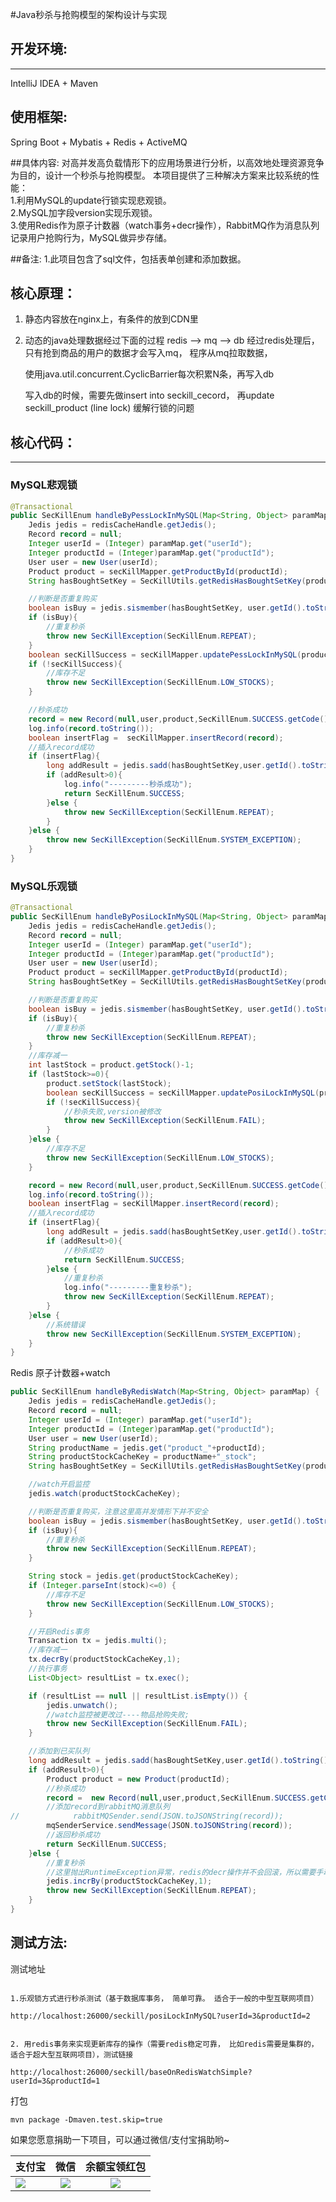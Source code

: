 #Java秒杀与抢购模型的架构设计与实现

## 开发环境:
-----------------------------------
IntelliJ IDEA + Maven

## 使用框架:
Spring Boot + Mybatis + Redis + ActiveMQ

##具体内容:
对高并发高负载情形下的应用场景进行分析，以高效地处理资源竞争为目的，设计一个秒杀与抢购模型。
本项目提供了三种解决方案来比较系统的性能： <br/>
1.利用MySQL的update行锁实现悲观锁。 <br/>
2.MySQL加字段version实现乐观锁。<br/>
3.使用Redis作为原子计数器（watch事务+decr操作），RabbitMQ作为消息队列记录用户抢购行为，MySQL做异步存储。 <br/>

##备注:
    1.此项目包含了sql文件，包括表单创建和添加数据。

## 核心原理：
1. 静态内容放在nginx上，有条件的放到CDN里
2. 动态的java处理数据经过下面的过程
     redis --> mq --> db
     经过redis处理后， 只有抢到商品的用户的数据才会写入mq， 程序从mq拉取数据，

     使用java.util.concurrent.CyclicBarrier每次积累N条，再写入db

     写入db的时候，需要先做insert into seckill_cecord， 再update seckill_product (line lock)
     缓解行锁的问题

## 核心代码：
-----------------------------------

### MySQL悲观锁
```java
@Transactional
public SecKillEnum handleByPessLockInMySQL(Map<String, Object> paramMap) {
    Jedis jedis = redisCacheHandle.getJedis();
    Record record = null;
    Integer userId = (Integer) paramMap.get("userId");
    Integer productId = (Integer)paramMap.get("productId");
    User user = new User(userId);
    Product product = secKillMapper.getProductById(productId);
    String hasBoughtSetKey = SecKillUtils.getRedisHasBoughtSetKey(product.getProductName());

    //判断是否重复购买
    boolean isBuy = jedis.sismember(hasBoughtSetKey, user.getId().toString());
    if (isBuy){
        //重复秒杀
        throw new SecKillException(SecKillEnum.REPEAT);
    }
    boolean secKillSuccess = secKillMapper.updatePessLockInMySQL(product);
    if (!secKillSuccess){
        //库存不足
        throw new SecKillException(SecKillEnum.LOW_STOCKS);
    }

    //秒杀成功
    record = new Record(null,user,product,SecKillEnum.SUCCESS.getCode(),SecKillEnum.SUCCESS.getMessage(),new Date());
    log.info(record.toString());
    boolean insertFlag =  secKillMapper.insertRecord(record);
    //插入record成功
    if (insertFlag){
        long addResult = jedis.sadd(hasBoughtSetKey,user.getId().toString());
        if (addResult>0){
            log.info("---------秒杀成功");
            return SecKillEnum.SUCCESS;
        }else {
            throw new SecKillException(SecKillEnum.REPEAT);
        }
    }else {
        throw new SecKillException(SecKillEnum.SYSTEM_EXCEPTION);
    }
}
```
### MySQL乐观锁
```java
@Transactional
public SecKillEnum handleByPosiLockInMySQL(Map<String, Object> paramMap){
    Jedis jedis = redisCacheHandle.getJedis();
    Record record = null;
    Integer userId = (Integer) paramMap.get("userId");
    Integer productId = (Integer)paramMap.get("productId");
    User user = new User(userId);
    Product product = secKillMapper.getProductById(productId);
    String hasBoughtSetKey = SecKillUtils.getRedisHasBoughtSetKey(product.getProductName());

    //判断是否重复购买
    boolean isBuy = jedis.sismember(hasBoughtSetKey, user.getId().toString());
    if (isBuy){
        //重复秒杀
        throw new SecKillException(SecKillEnum.REPEAT);
    }
    //库存减一
    int lastStock = product.getStock()-1;
    if (lastStock>=0){
        product.setStock(lastStock);
        boolean secKillSuccess = secKillMapper.updatePosiLockInMySQL(product);
        if (!secKillSuccess){
            //秒杀失败,version被修改
            throw new SecKillException(SecKillEnum.FAIL);
        }
    }else {
        //库存不足
        throw new SecKillException(SecKillEnum.LOW_STOCKS);
    }

    record = new Record(null,user,product,SecKillEnum.SUCCESS.getCode(),SecKillEnum.SUCCESS.getMessage(),new Date());
    log.info(record.toString());
    boolean insertFlag = secKillMapper.insertRecord(record);
    //插入record成功
    if (insertFlag){
        long addResult = jedis.sadd(hasBoughtSetKey,user.getId().toString());
        if (addResult>0){
            //秒杀成功
            return SecKillEnum.SUCCESS;
        }else {
            //重复秒杀
            log.info("---------重复秒杀");
            throw new SecKillException(SecKillEnum.REPEAT);
        }
    }else {
        //系统错误
        throw new SecKillException(SecKillEnum.SYSTEM_EXCEPTION);
    }
}
```
Redis 原子计数器+watch
```java
public SecKillEnum handleByRedisWatch(Map<String, Object> paramMap) {
    Jedis jedis = redisCacheHandle.getJedis();
    Record record = null;
    Integer userId = (Integer) paramMap.get("userId");
    Integer productId = (Integer)paramMap.get("productId");
    User user = new User(userId);
    String productName = jedis.get("product_"+productId);
    String productStockCacheKey = productName+"_stock";
    String hasBoughtSetKey = SecKillUtils.getRedisHasBoughtSetKey(productName);

    //watch开启监控
    jedis.watch(productStockCacheKey);

    //判断是否重复购买，注意这里高并发情形下并不安全
    boolean isBuy = jedis.sismember(hasBoughtSetKey, user.getId().toString());
    if (isBuy){
        //重复秒杀
        throw new SecKillException(SecKillEnum.REPEAT);
    }

    String stock = jedis.get(productStockCacheKey);
    if (Integer.parseInt(stock)<=0) {
        //库存不足
        throw new SecKillException(SecKillEnum.LOW_STOCKS);
    }

    //开启Redis事务
    Transaction tx = jedis.multi();
    //库存减一
    tx.decrBy(productStockCacheKey,1);
    //执行事务
    List<Object> resultList = tx.exec();

    if (resultList == null || resultList.isEmpty()) {
        jedis.unwatch();
        //watch监控被更改过----物品抢购失败;
        throw new SecKillException(SecKillEnum.FAIL);
    }

    //添加到已买队列
    long addResult = jedis.sadd(hasBoughtSetKey,user.getId().toString());
    if (addResult>0){
        Product product = new Product(productId);
        //秒杀成功
        record =  new Record(null,user,product,SecKillEnum.SUCCESS.getCode(),SecKillEnum.SUCCESS.getMessage(),new Date());
        //添加record到rabbitMQ消息队列
//            rabbitMQSender.send(JSON.toJSONString(record));
        mqSenderService.sendMessage(JSON.toJSONString(record));
        //返回秒杀成功
        return SecKillEnum.SUCCESS;
    }else {
        //重复秒杀
        //这里抛出RuntimeException异常，redis的decr操作并不会回滚，所以需要手动incr回去
        jedis.incrBy(productStockCacheKey,1);
        throw new SecKillException(SecKillEnum.REPEAT);
    }
}
```
## 测试方法:
测试地址
```

1.乐观锁方式进行秒杀测试（基于数据库事务， 简单可靠。 适合于一般的中型互联网项目）

http://localhost:26000/seckill/posiLockInMySQL?userId=3&productId=2


2. 用redis事务来实现更新库存的操作（需要redis稳定可靠， 比如redis需要是集群的，  适合于超大型互联网项目），测试链接

http://localhost:26000/seckill/baseOnRedisWatchSimple?userId=3&productId=1

```
打包
```
mvn package -Dmaven.test.skip=true
```

如果您愿意捐助一下项目，可以通过微信/支付宝捐助哟~

|支付宝         | 微信           | 余额宝领红包|
| ------------- |:-------------:|:-------------:|
| ![](https://github.com/flylib/fly-seckill/blob/master/alipay.png)      | ![](https://github.com/flylib/fly-seckill/blob/master/wechat.png) | ![](https://github.com/flylib/fly-seckill/blob/master/redPacket.png) |
